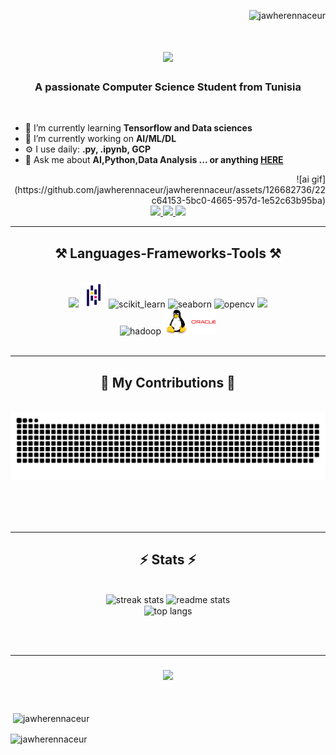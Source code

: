 <p align="right"> <img src="https://komarev.com/ghpvc/?username=jawherennaceur&label=Profile%20views&color=0e75b6&style=flat" alt="jawherennaceur" /> </p>

<h1 align="center">
    <img src="https://readme-typing-svg.herokuapp.com/?font=Righteous&size=35&center=true&vCenter=true&width=500&height=70&duration=4000&lines=Hi+There!+👋;+I'm+Ennaceur+Jawher!;" />
</h1>
<h3 align="center">A passionate Computer Science Student from Tunisia</h3>
<br/>

- 🌱 I’m currently learning **Tensorflow and Data sciences** 
- 🔭 I’m currently working on **AI/ML/DL** 
- ⚙️ I use daily: **.py, .ipynb, GCP** 
- 💬 Ask me about **AI,Python,Data Analysis ... or anything [HERE](https://github.com/jawherennaceur/jawherennaceur/issues)** 

<div align="right">
    ![ai gif](https://github.com/jawherennaceur/jawherennaceur/assets/126682736/22c64153-5bc0-4665-957d-1e52c63b95ba)
</div>
 <div align="center"> 
  <a href="mailto:ennaceurja@gmail.com">
    <img src="https://img.shields.io/badge/Gmail-333333?style=for-the-badge&logo=gmail&logoColor=red" />
  </a>
  <a href="www.linkedin.com/in/jawher-ennaceur" target="_blank">
    <img src="https://img.shields.io/badge/LinkedIn-0077B5?style=for-the-badge&logo=linkedin&logoColor=white" target="_blank" />
  </a>
  <a href="#" target="_blank">
     <img src="https://img.shields.io/badge/Portfolio-FF5722?style=for-the-badge&logo=todoist&logoColor=white" target="_blank" /> 
  </a>
</div>

 <hr/>
 
<h2 align="center">⚒️ Languages-Frameworks-Tools ⚒️</h2>
<br/>
<div align="center">
    <img src="https://skillicons.dev/icons?i=tensorflow,pytorch,github,git,r" />
        <img src="https://raw.githubusercontent.com/devicons/devicon/2ae2a900d2f041da66e950e4d48052658d850630/icons/pandas/pandas-original.svg" alt="pandas" width="40" height="40"/> <img src="https://upload.wikimedia.org/wikipedia/commons/0/05/Scikit_learn_logo_small.svg" alt="scikit_learn" width="40" height="40"/>
    <img src="https://seaborn.pydata.org/_images/logo-mark-lightbg.svg" alt="seaborn" width="40" height="40"/>
        <img src="https://www.vectorlogo.zone/logos/opencv/opencv-icon.svg" alt="opencv" width="40" height="40"/>
    <img src="https://skillicons.dev/icons?i=python,c,cpp,java,javascript,nodejs,flutter,firebase,mongodb,mysql,flask" /><br>
    <img src="https://www.vectorlogo.zone/logos/apache_hadoop/apache_hadoop-icon.svg" alt="hadoop" width="40" height="40"/>
    <img src="https://raw.githubusercontent.com/devicons/devicon/master/icons/linux/linux-original.svg" alt="linux" width="40" height="40"/>
    <img src="https://raw.githubusercontent.com/devicons/devicon/master/icons/oracle/oracle-original.svg" alt="oracle" width="40" height="40"/>


</div>

<br/>
<hr/>

<div align="center">
  <h2>🐍 My Contributions 🐍</h2>
  <br>
  <img alt="snake eating my contributions" src="https://raw.githubusercontent.com/salesp07/salesp07/output/github-contribution-grid-snake.svg" />
  
  <br/><br/><br/>
</div>

<hr/>

<h2 align="center">⚡ Stats ⚡</h2>
<br>
<div align=center>
  <img width=390 src="https://github-readme-streak-stats-salesp07.vercel.app/?user=salesp07&count_private=true&theme=react&border_radius=10" alt="streak stats"/>
  <img width=390 src="https://github-readme-stats-salesp07.vercel.app/api?username=salesp07&count_private=true&show_icons=true&theme=react&rank_icon=github&border_radius=10" alt="readme stats" />
  <br/>
  <img width=325 align="center" src="https://github-readme-stats-salesp07.vercel.app/api/top-langs/?username=salesp07&hide=HTML&langs_count=8&layout=compact&theme=react&border_radius=10&size_weight=0.5&count_weight=0.5&exclude_repo=github-readme-stats" alt="top langs" />
</div>

<br/><br/>
<hr/>

<h3 align="center">
    <img src="https://readme-typing-svg.herokuapp.com/?font=Righteous&size=25&center=true&vCenter=true&width=500&height=70&duration=4000&lines=Thanks+for+visiting!+✌️;+Shoot+me+a+message+on+Linkedin!;I'm+always+down+to+collab+:)">
</h3>

<br/>

<p>&nbsp;<img align="center" src="https://github-readme-stats.vercel.app/api?username=jawherennaceur&show_icons=true&locale=en" alt="jawherennaceur" /></p>

<p><img align="center" src="https://github-readme-streak-stats.herokuapp.com/?user=jawherennaceur&" alt="jawherennaceur" /></p>
